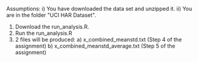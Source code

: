 Assumptions:
i) You have downloaded the data set and unzipped it.
ii) You are in the folder "UCI HAR Dataset".

1) Download the run_analysis.R.
2) Run the run_analysis.R
3) 2 files will be produced:
      a) x_combined_meanstd.txt (Step 4 of the assignment)
      b) x_combined_meanstd_average.txt (Step 5 of the assignment)
